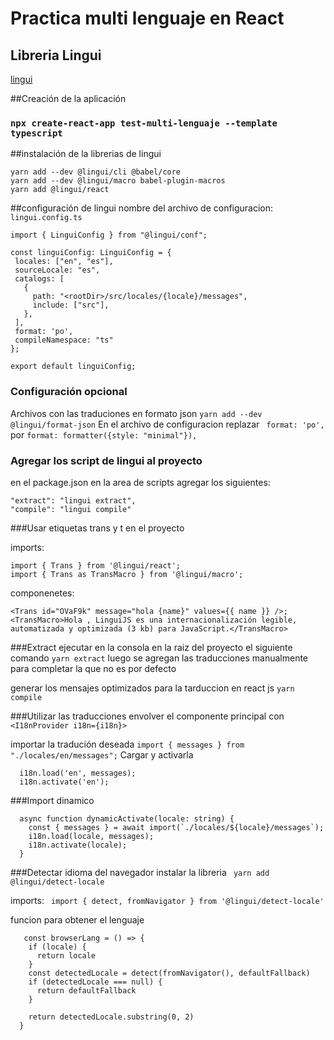 # Practica multi lenguaje en React


## Libreria Lingui

[lingui](https://lingui.dev/)

##Creación de la aplicación 
### `npx create-react-app test-multi-lenguaje --template typescript`

##instalación de la librerias de lingui 
 ```
yarn add --dev @lingui/cli @babel/core
yarn add --dev @lingui/macro babel-plugin-macros
yarn add @lingui/react
 ```
##configuración de lingui
nombre del archivo de configuracion: `lingui.config.ts`

 ```
import { LinguiConfig } from "@lingui/conf";

const linguiConfig: LinguiConfig = {
  locales: ["en", "es"],
  sourceLocale: "es",
  catalogs: [
    {
      path: "<rootDir>/src/locales/{locale}/messages",
      include: ["src"],
    },
  ],
  format: 'po',
  compileNamespace: "ts"
};

export default linguiConfig;
 ```
### Configuración opcional
Archivos con las traduciones en formato json
`yarn add --dev @lingui/format-json`
En el archivo de configuracion replazar 
` format: 'po',`
por 
`format: formatter({style: "minimal"}), `

### Agregar los script de lingui al proyecto

en el package.json en la area de scripts agregar los siguientes:
```
"extract": "lingui extract",
"compile": "lingui compile"
```

###Usar etiquetas trans y t en el proyecto

imports:
```
import { Trans } from '@lingui/react';
import { Trans as TransMacro } from '@lingui/macro';
```

componenetes:

```
<Trans id="OVaF9k" message="hola {name}" values={{ name }} />;
<TransMacro>Hola , LinguiJS es una internacionalización legible, automatizada y optimizada (3 kb) para JavaScript.</TransMacro>
```
###Extract
ejecutar en la consola en la raiz del proyecto el siguiente comando 
`yarn extract`
luego se agregan las traducciones manualmente para completar la que no es por defecto 

generar los mensajes optimizados para la tarduccion en react js 
`yarn compile`

###Utilizar las traducciones
envolver el componente principal con `<I18nProvider i18n={i18n}>`

importar la tradución deseada
`import { messages } from "./locales/en/messages";`
Cargar y activarla
```
  i18n.load('en', messages);
  i18n.activate('en');
```

###Import dinamico

```
  async function dynamicActivate(locale: string) {
    const { messages } = await import(`./locales/${locale}/messages`);
    i18n.load(locale, messages);
    i18n.activate(locale);
  }
```
###Detectar idioma del navegador 
instalar la libreria 
` yarn add @lingui/detect-locale`

imports:
` import { detect, fromNavigator } from '@lingui/detect-locale'`

funcion para obtener el lenguaje 
```
   const browserLang = () => {
    if (locale) {
      return locale
    }
    const detectedLocale = detect(fromNavigator(), defaultFallback)
    if (detectedLocale === null) {
      return defaultFallback
    }

    return detectedLocale.substring(0, 2)
  }
```
